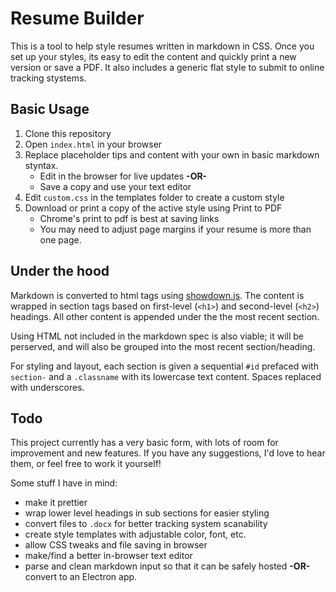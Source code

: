 # Resume Builder

This is a tool to help style resumes written in markdown in CSS. Once you set up your styles, its easy to edit the content and quickly print a new version or save a PDF. It also includes a generic flat style to submit to online tracking stystems.

## Basic Usage

1. Clone this repository
2. Open `index.html` in your browser
3. Replace placeholder tips and content with your own in basic markdown styntax.
   - Edit in the browser for live updates **-OR-**
   - Save a copy and use your text editor
4. Edit `custom.css` in the templates folder to create a custom style
5. Download or print a copy of the active style using Print to PDF
   - Chrome's print to pdf is best at saving links
   - You may need to adjust page margins if your resume is more than one page.

## Under the hood

Markdown is converted to html tags using [showdown.js](http://showdownjs.com/). The content is wrapped in section tags based on first-level (`<h1>`) and second-level (`<h2>`) headings. All other content is appended under the the most recent section.

Using HTML not included in the markdown spec is also viable; it will be perserved, and will also be grouped into the most recent section/heading.

For styling and layout, each section is given a sequential `#id` prefaced with `section-` and a `.classname` with its lowercase text content. Spaces replaced with underscores.

## Todo

This project currently has a very basic form, with lots of room for improvement and new features. If you have any suggestions, I'd love to hear them, or feel free to work it yourself!

Some stuff I have in mind:

- make it prettier
- wrap lower level headings in sub sections for easier styling
- convert files to `.docx` for better tracking system scanability
- create style templates with adjustable color, font, etc.
- allow CSS tweaks and file saving in browser
- make/find a better in-browser text editor
- parse and clean markdown input so that it can be safely hosted **-OR-** convert to an Electron app.
